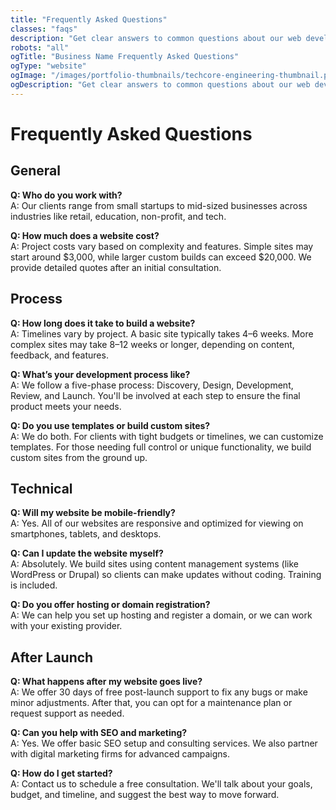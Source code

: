 ```yaml
---
title: "Frequently Asked Questions"
classes: "faqs"
description: "Get clear answers to common questions about our web development services, pricing, timelines, and support. Learn what to expect when working with our team."
robots: "all"
ogTitle: "Business Name Frequently Asked Questions"
ogType: "website"
ogImage: "/images/portfolio-thumbnails/techcore-engineering-thumbnail.png"
ogDescription: "Get clear answers to common questions about our web development services, pricing, timelines, and support."
---
```


# Frequently Asked Questions

## General

**Q: Who do you work with?**  
A: Our clients range from small startups to mid-sized businesses across industries like retail, education, non-profit, and tech.

**Q: How much does a website cost?**  
A: Project costs vary based on complexity and features. Simple sites may start around $3,000, while larger custom builds can exceed $20,000. We provide detailed quotes after an initial consultation.

## Process

**Q: How long does it take to build a website?**  
A: Timelines vary by project. A basic site typically takes 4–6 weeks. More complex sites may take 8–12 weeks or longer, depending on content, feedback, and features.

**Q: What’s your development process like?**  
A: We follow a five-phase process: Discovery, Design, Development, Review, and Launch. You'll be involved at each step to ensure the final product meets your needs.

**Q: Do you use templates or build custom sites?**  
A: We do both. For clients with tight budgets or timelines, we can customize templates. For those needing full control or unique functionality, we build custom sites from the ground up.

## Technical

**Q: Will my website be mobile-friendly?**  
A: Yes. All of our websites are responsive and optimized for viewing on smartphones, tablets, and desktops.

**Q: Can I update the website myself?**  
A: Absolutely. We build sites using content management systems (like WordPress or Drupal) so clients can make updates without coding. Training is included.

**Q: Do you offer hosting or domain registration?**  
A: We can help you set up hosting and register a domain, or we can work with your existing provider.

## After Launch

**Q: What happens after my website goes live?**  
A: We offer 30 days of free post-launch support to fix any bugs or make minor adjustments. After that, you can opt for a maintenance plan or request support as needed.

**Q: Can you help with SEO and marketing?**  
A: Yes. We offer basic SEO setup and consulting services. We also partner with digital marketing firms for advanced campaigns.

**Q: How do I get started?**  
A: Contact us to schedule a free consultation. We'll talk about your goals, budget, and timeline, and suggest the best way to move forward.
